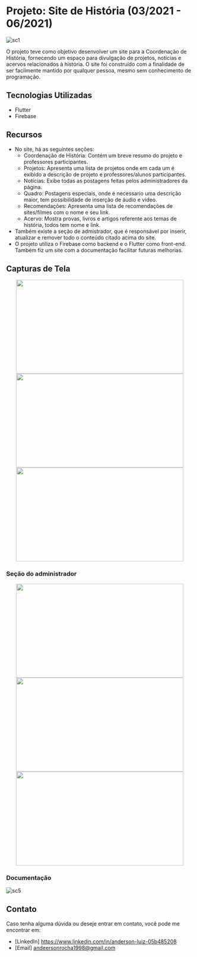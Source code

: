 # Projeto: Site de História (03/2021 - 06/2021)

![sc1](https://github.com/andeersonluiz/siteHistoria/assets/42013276/5b01b95b-2092-456f-b77c-eeb6a9f6c86d)

O projeto teve como objetivo desenvolver um site para a Coordenação de História, fornecendo um espaço para divulgação de projetos, notícias e acervos relacionados à história. O site foi construído com a finalidade de ser facilmente mantido por qualquer pessoa, mesmo sem conhecimento de programação.

## Tecnologias Utilizadas

- Flutter
- Firebase

## Recursos

- No site, há as seguintes seções: 
  - Coordenação de História: Contém um breve resumo do projeto e professores participantes.
  - Projetos: Apresenta uma lista de projetos onde em cada um é exibido a descrição de projeto e professores/alunos participantes.
  - Notícias: Exibe todas as postagens feitas pelos administradores da página.
  - Quadro: Postagens especiais, onde é necessario uma descrição maior, tem possibilidade de inserção de áudio e vídeo.
  - Recomendações: Apresenta uma lista de recomendações de sites/filmes com o nome e seu link.
  - Acervo: Mostra provas, livros e artigos referente aos temas de história, todos tem nome e link.
- Também existe a seção de admistrador, que é responsável por inserir, atualizar e remover todo o conteúdo citado acima do site.
- O projeto utiliza o Firebase como backend e o Flutter como front-end. Também fiz um site com a documentação facilitar futuras melhorias.

## Capturas de Tela
<p align="center">
<img src="https://github.com/andeersonluiz/siteHistoria/assets/42013276/1b483b7e-ae59-42fa-ad50-e5c52422e740" width="450" height="253">
<img src="https://github.com/andeersonluiz/siteHistoria/assets/42013276/a6f2a41b-0399-42ff-97ef-99523315c7dc" width="450" height="253"> 
<img src="https://github.com/andeersonluiz/siteHistoria/assets/42013276/1692eaf7-052a-44ac-b7cc-d48fb5f6f63c" width="450" height="253">
</p>
   
### Seção do administrador
<p align="center">
<img src="https://github.com/andeersonluiz/siteHistoria/assets/42013276/995358b8-cca1-4de6-a9ef-d731df614f33" width="450" height="253">
<img src="https://github.com/andeersonluiz/siteHistoria/assets/42013276/e37b4d77-db9f-43a3-81fe-93e060fc085b" width="450" height="253"> 
<img src="https://github.com/andeersonluiz/siteHistoria/assets/42013276/5dcae64c-52ae-4c16-b623-d7fa22c59ab4" width="450" height="253">
</p>

### Documentação
![sc5](https://github.com/andeersonluiz/siteHistoria/assets/42013276/4395b7dd-288b-40d2-bead-480eec92b90c)

## Contato

Caso tenha alguma dúvida ou deseje entrar em contato, você pode me encontrar em:

- [LinkedIn] https://www.linkedin.com/in/anderson-luiz-05b485208
- [Email] andeersonrocha1998@gmail.com
